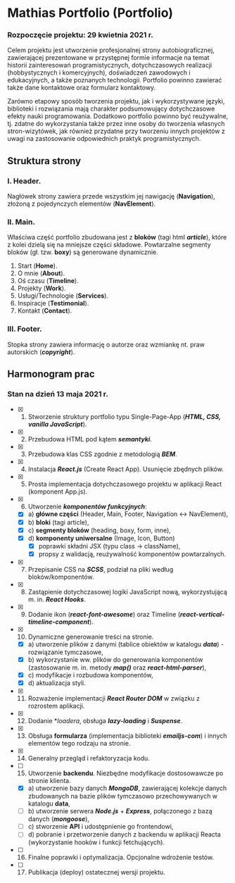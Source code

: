 # Mathias Portfolio (Portfolio)

### Rozpoczęcie projektu: 29 kwietnia 2021 r.

Celem projektu jest utworzenie profesjonalnej strony autobiograficznej, zawierającej prezentowane w przystępnej formie informacje na temat historii zainteresowań programistycznych, dotychczasowych realizacji (hobbystycznych i komercyjnych), doświadczeń zawodowych i edukacyjnych, a także poznanych technologii. Portfolio powinno zawierać także dane kontaktowe oraz formularz kontaktowy. 

Zarówno etapowy sposób tworzenia projektu, jak i wykorzystywane języki, biblioteki i rozwiązania mają charakter podsumowujący dotychczasowe efekty nauki programowania. Dodatkowo portfolio powinno być reużywalne, tj. zdatne do wykorzystania także przez inne osoby do tworzenia własnych stron-wizytówek, jak również przydatne przy tworzeniu innych projektów z uwagi na zastosowanie odpowiednich praktyk programistycznych.

## Struktura strony

### I. Header.
Nagłówek strony zawiera przede wszystkim jej nawigację (**Navigation**), złożoną z pojedynczych elementów (**NavElement**).

### II. Main.
Właściwa część portfolio zbudowana jest z **bloków** (tagi html ***article***), które z kolei dzielą się na mniejsze części składowe. Powtarzalne segmenty bloków (gł. tzw. **boxy**) są generowane dynamicznie.

 1. Start (**Home**).
 2. O mnie (**About**).
 3. Oś czasu (**Timeline**).
 4. Projekty (**Work**).
 5. Usługi/Technologie (**Services**).
 6. Inspiracje (**Testimonial**).
 7. Kontakt (**Contact**).

### III. Footer.
Stopka strony zawiera informację o autorze oraz wzmiankę nt. praw autorskich (***copyright***).

## Harmonogram prac

### Stan na dzień 13 maja 2021 r.

 - [x] 1. Stworzenie struktury portfolio typu Single-Page-App (***HTML, CSS, vanilla JavaScript***).
 - [x] 2. Przebudowa HTML pod kątem ***semantyki***.
 - [x] 3. Przebudowa klas CSS zgodnie z metodologią ***BEM***.
 - [x] 4. Instalacja ***React.js*** (Create React App). Usunięcie zbędnych plików.
 - [x] 5. Prosta implementacja dotychczasowego projektu w aplikacji React (komponent App.js).
 - [x] 6. Utworzenie ***komponentów funkcyjnych***:
	 - [x] a) **główne części** (Header, Main, Footer, Navigation <-> NavElement),
	 - [x] b) **bloki** (tagi article),
	 - [x] c) **segmenty bloków** (heading, boxy, form, inne),
	 - [x] d) **komponenty uniwersalne** (Image, Icon, Button)
		 - [x] poprawki składni JSX (typu class -> className),
		 - [x] propsy z walidacją, reużywalność komponentów powtarzalnych.
- [x] 7. Przepisanie CSS na ***SCSS***, podział na pliki według bloków/komponentów.
- [x] 8. Zastąpienie dotychczasowej logiki JavaScript nową, wykorzystującą m. in. ***React Hooks***.
- [x] 9. Dodanie ikon (***react-font-awesome***) oraz Timeline (***react-vertical-timeline-component***).
- [x] 10. Dynamiczne generowanie treści na stronie.
	- [x] a) utworzenie plików z danymi (tablice obiektów w katalogu ***data***) - rozwiązanie tymczasowe,
	- [x] b) wykorzystanie ww. plików do generowania komponentów (zastosowanie m. in. metody ***map()*** oraz ***react-html-parser***),
	- [x] c) modyfikacje i rozbudowa komponentów,
	- [x] d) aktualizacja styli.
- [x] 11. Rozważenie implementacji ***React Router DOM*** w związku z rozrostem aplikacji.
- [x] 12. Dodanie **loadera*, obsługa ***lazy-loading*** i ***Suspense***.
- [x] 13. Obsługa **formularza** (implementacja biblioteki ***emailjs-com***) i innych elementów tego rodzaju na stronie.
- [x] 14. Generalny przegląd i refaktoryzacja kodu.
- [ ] 15. Utworzenie **backendu**. Niezbędne modyfikacje dostosowawcze po stronie klienta.
	- [x] a) utworzenie bazy danych ***MongoDB***, zawierającej kolekcje danych zbudowanych na bazie plików tymczasowo przechowywanych w katalogu **data**,
	- [ ] b) utworzenie serwera ***Node.js*** + ***Express***, połączonego z bazą danych (***mongoose***), 
	- [ ] c) stworzenie **API** i udostępnienie go frontendowi,
	- [ ] d) pobranie i przetworzenie danych z backendu w aplikacji Reacta (wykorzystanie hooków i funkcji fetchujących).
- [ ] 16. Finalne poprawki i optymalizacja. Opcjonalne wdrożenie testów.
- [ ] 17. Publikacja (deploy) ostatecznej wersji projektu. 